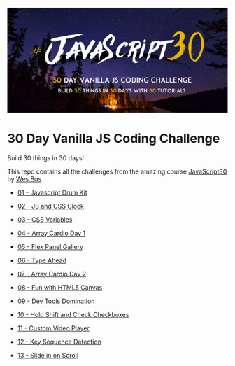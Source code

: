 ![JS30](/js30.png)
# 30 Day Vanilla JS Coding Challenge

Build 30 things in 30 days!

This repo contains all the challenges from the amazing course [JavaScript30](https://javascript30.com) by [Wes Bos](https://github.com/wesbos).

* [01 - Javascript Drum Kit](https://eneax.github.io/JavaScript30/01%20-%20JavaScript%20Drum%20Kit/)

* [02 - JS and CSS Clock](https://eneax.github.io/JavaScript30/02%20-%20JS%20and%20CSS%20Clock/)

* [03 - CSS Variables](https://eneax.github.io/JavaScript30/03%20-%20CSS%20Variables/)

* [04 - Array Cardio Day 1](https://eneax.github.io/JavaScript30/04%20-%20Array%20Cardio%20Day%201/)

* [05 - Flex Panel Gallery](https://eneax.github.io/JavaScript30/05%20-%20Flex%20Panel%20Gallery/)

* [06 - Type Ahead](https://eneax.github.io/JavaScript30/06%20-%20Type%20Ahead/)

* [07 - Array Cardio Day 2](https://eneax.github.io/JavaScript30/07%20-%20Array%20Cardio%20Day%202/)

* [08 - Fun with HTML5 Canvas](https://eneax.github.io/JavaScript30/08%20-%20Fun%20with%20HTML5%20Canvas/)

* [09 - Dev Tools Domination](https://eneax.github.io/JavaScript30/09%20-%20Dev%20Tools%20Domination/)

* [10 - Hold Shift and Check Checkboxes](https://eneax.github.io/JavaScript30/10%20-%20Hold%20Shift%20and%20Check%20Checkboxes/)

* [11 - Custom Video Player](https://eneax.github.io/JavaScript30/11%20-%20Custom%20Video%20Player/)

* [12 - Key Sequence Detection](https://eneax.github.io/JavaScript30/12%20-%20Key%20Sequence%20Detection/)

* [13 - Slide in on Scroll](https://eneax.github.io/JavaScript30/13%20-%20Slide%20in%20on%20Scroll/)